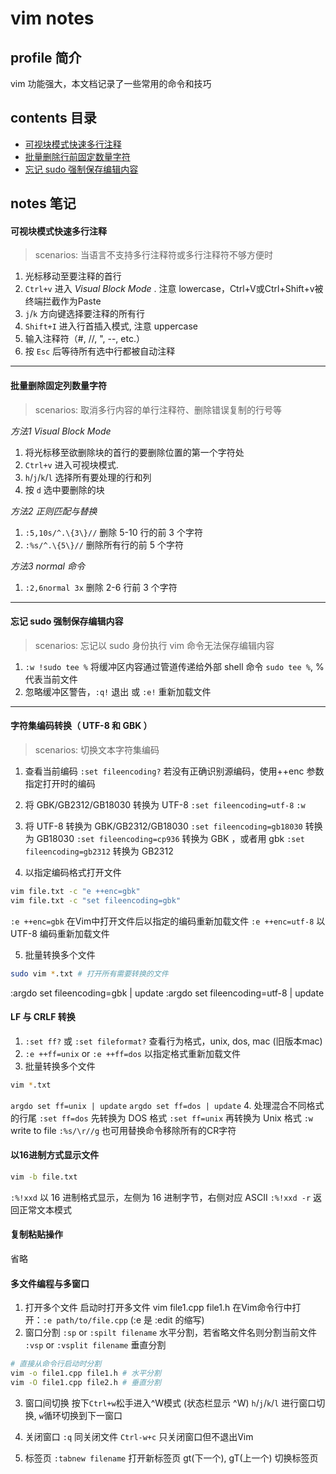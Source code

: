 # vim notes

## profile 简介
vim 功能强大，本文档记录了一些常用的命令和技巧

## contents 目录
- [可视块模式快速多行注释](#可视块模式快速多行注释)
- [批量删除行前固定数量字符](#批量删除固定列数量字符)
- [忘记 sudo 强制保存编辑内容](#忘记-sudo-强制保存编辑内容)

## notes 笔记

#### 可视块模式快速多行注释  
> scenarios: 当语言不支持多行注释符或多行注释符不够方便时  

1. 光标移动至要注释的首行   
2. `Ctrl+v` 进入 *Visual Block Mode* . 注意 lowercase，Ctrl+V或Ctrl+Shift+v被终端拦截作为Paste 
3. `j`/`k` 方向键选择要注释的所有行  
4. `Shift+I` 进入行首插入模式, 注意 uppercase   
5. 输入注释符（#, //, ", --, etc.）  
6. 按 `Esc` 后等待所有选中行都被自动注释  

---
  
#### 批量删除固定列数量字符  
> scenarios: 取消多行内容的单行注释符、删除错误复制的行号等  

*方法1 Visual Block Mode* 
1. 将光标移至欲删除块的首行的要删除位置的第一个字符处  
2. `Ctrl+v` 进入可视块模式.  
3. `h`/`j`/`k`/`l` 选择所有要处理的行和列  
4. 按 `d` 选中要删除的块  

*方法2 正则匹配与替换*
1. `:5,10s/^.\{3\}//` 删除 5-10 行的前 3 个字符  
2. `:%s/^.\{5\}//` 删除所有行的前 5 个字符  

*方法3 normal 命令*
1. `:2,6normal 3x` 删除 2-6 行前 3 个字符  
 
---

#### 忘记 sudo 强制保存编辑内容  
> scenarios: 忘记以 sudo 身份执行 vim 命令无法保存编辑内容  

1. `:w !sudo tee %` 将缓冲区内容通过管道传递给外部 shell 命令 `sudo tee %`, % 代表当前文件  
2. 忽略缓冲区警告，`:q!` 退出 或 `:e!` 重新加载文件  

---

#### 字符集编码转换（ UTF-8 和 GBK ）
> scenarios: 切换文本字符集编码
1. 查看当前编码
`:set fileencoding?` 若没有正确识别源编码，使用++enc 参数指定打开时的编码

2. 将 GBK/GB2312/GB18030 转换为 UTF-8
`:set fileencoding=utf-8`
`:w`

3. 将 UTF-8 转换为 GBK/GB2312/GB18030
`:set fileencoding=gb18030` 转换为 GB18030
`:set fileencoding=cp936` 转换为 GBK ，或者用 gbk
`:set fileencoding=gb2312` 转换为 GB2312

4. 以指定编码格式打开文件
```bash
vim file.txt -c "e ++enc=gbk"
vim file.txt -c "set fileencoding=gbk"
```
`:e ++enc=gbk` 在Vim中打开文件后以指定的编码重新加载文件
`:e ++enc=utf-8` 以 UTF-8 编码重新加载文件 

5. 批量转换多个文件
```bash
sudo vim *.txt # 打开所有需要转换的文件
```
:argdo set fileencoding=gbk | update
:argdo set fileencoding=utf-8 | update


#### LF 与 CRLF 转换
1. `:set ff?` 或 `:set fileformat?` 查看行为格式，unix, dos, mac (旧版本mac) 
2. `:e ++ff=unix` or `:e ++ff=dos` 以指定格式重新加载文件
3. 批量转换多个文件
```bash
vim *.txt
```
`argdo set ff=unix | update`
`argdo set ff=dos | update`
4. 处理混合不同格式的行尾
`:set ff=dos` 先转换为 DOS 格式
`:set ff=unix` 再转换为 Unix 格式
`:w` write to file
`:%s/\r//g` 也可用替换命令移除所有的CR字符

#### 以16进制方式显示文件
```bash
vim -b file.txt
```
`:%!xxd` 以 16 进制格式显示，左侧为 16 进制字节，右侧对应 ASCII
`:%!xxd -r` 返回正常文本模式

#### 复制粘贴操作 
省略


#### 多文件编程与多窗口
1. 打开多个文件
启动时打开多文件 vim file1.cpp file1.h
在Vim命令行中打开：`:e path/to/file.cpp` (:e 是 :edit 的缩写)
2. 窗口分割
`:sp` or `:spilt filename` 水平分割，若省略文件名则分割当前文件
`:vsp` or `:vsplit filename` 垂直分割
```bash
# 直接从命令行启动时分割
vim -o file1.cpp file1.h # 水平分割
vim -O file1.cpp file2.h # 垂直分割
```
3. 窗口间切换
按下`Ctrl+w`松手进入^W模式 (状态栏显示 ^W)
`h`/`j`/`k`/`l` 进行窗口切换, `w`循环切换到下一窗口

4. 关闭窗口
`:q` 同关闭文件
`Ctrl-w+c` 只关闭窗口但不退出Vim

5. 标签页
`:tabnew filename` 打开新标签页
gt(下一个), gT(上一个) 切换标签页








